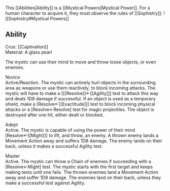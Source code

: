 This [[Abilities|Ability]] is a [[Mystical Powers|Mystical Power]]. For a human character to acquire it, they must observe the rules of [[Sophistry]]:
![[Sophistry#Mystical Powers]]
## Ability
Crux: [[Captivation]]<br>Material: A glass pearl

The mystic can use their mind to move and throw loose objects, or even enemies.

Novice<br>Active/Reaction. The mystic can actively hurl objects in the surrounding area as weapons or use them reactively, to block incoming attacks. The mystic will have to make a \[[[Resolve]]←[[Agility]]\] test to attack this way and deals 1D8 damage if successful. If an object is used as a temporary shield, make a \[Resolve←[[Exactitude]]\] test to block incoming physical attacks or a \[Resolve←Resolve\] test for magic projectiles. The object is destroyed after one hit, either dealt or blocked.

Adept<br>Active. The mystic is capable of using the power of their mind \[Resolve←[[Might]]\] to lift, and throw, an enemy. A thrown enemy lands a Movement Action away and suffers 1D8 damage. The enemy lands on their back, unless it makes a successful Agility test.

Master<br>Active. The mystic can throw a Chain of enemies if succeeding with a \[Resolve←Might\] test. The mystic starts with the first target and keeps making tests until one fails. The thrown enemies land a Movement Action away and suffer 1D8 damage. The enemies land on their back, unless they make a successful test against Agility.
